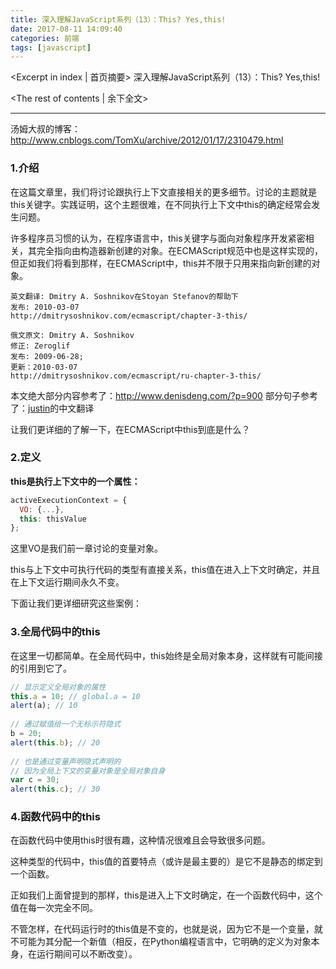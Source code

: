 ```yaml
---
title: 深入理解JavaScript系列（13）：This? Yes,this!
date: 2017-08-11 14:09:40
categories: 前端
tags: [javascript]
---
```

<Excerpt in index | 首页摘要> 
深入理解JavaScript系列（13）：This? Yes,this!
<!-- more -->
<The rest of contents | 余下全文>

-----
汤姆大叔的博客：http://www.cnblogs.com/TomXu/archive/2012/01/17/2310479.html

### 1.介绍
在这篇文章里，我们将讨论跟执行上下文直接相关的更多细节。讨论的主题就是this关键字。实践证明，这个主题很难，在不同执行上下文中this的确定经常会发生问题。

许多程序员习惯的认为，在程序语言中，this关键字与面向对象程序开发紧密相关，其完全指向由构造器新创建的对象。在ECMAScript规范中也是这样实现的，但正如我们将看到那样，在ECMAScript中，this并不限于只用来指向新创建的对象。

```
英文翻译: Dmitry A. Soshnikov在Stoyan Stefanov的帮助下
发布: 2010-03-07
http://dmitrysoshnikov.com/ecmascript/chapter-3-this/

俄文原文: Dmitry A. Soshnikov
修正: Zeroglif
发布: 2009-06-28; 
更新：2010-03-07
http://dmitrysoshnikov.com/ecmascript/ru-chapter-3-this/

```
本文绝大部分内容参考了：http://www.denisdeng.com/?p=900
部分句子参考了：[justin](http://www.cnblogs.com/justinw/archive/2010/05/04/1727295.html#this-value-in-the-global-code)的中文翻译

让我们更详细的了解一下，在ECMAScript中this到底是什么？

### 2.定义
**this是执行上下文中的一个属性：**

```javascript
activeExecutionContext = {
  VO: {...},
  this: thisValue
};
```
这里VO是我们前一章讨论的变量对象。

this与上下文中可执行代码的类型有直接关系，this值在进入上下文时确定，并且在上下文运行期间永久不变。

下面让我们更详细研究这些案例：

### 3.全局代码中的this
在这里一切都简单。在全局代码中，this始终是全局对象本身，这样就有可能间接的引用到它了。

```javascript
// 显示定义全局对象的属性
this.a = 10; // global.a = 10
alert(a); // 10
 
// 通过赋值给一个无标示符隐式
b = 20;
alert(this.b); // 20
 
// 也是通过变量声明隐式声明的
// 因为全局上下文的变量对象是全局对象自身
var c = 30;
alert(this.c); // 30
```

### 4.函数代码中的this
在函数代码中使用this时很有趣，这种情况很难且会导致很多问题。

这种类型的代码中，this值的首要特点（或许是最主要的）是它不是静态的绑定到一个函数。

正如我们上面曾提到的那样，this是进入上下文时确定，在一个函数代码中，这个值在每一次完全不同。

不管怎样，在代码运行时的this值是不变的，也就是说，因为它不是一个变量，就不可能为其分配一个新值（相反，在Python编程语言中，它明确的定义为对象本身，在运行期间可以不断改变）。
